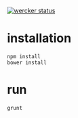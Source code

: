 [![wercker status](https://app.wercker.com/status/b6772da3a6e879c4820a67e86832dfa7/m "wercker status")](https://app.wercker.com/project/bykey/b6772da3a6e879c4820a67e86832dfa7)

# installation

    npm install
    bower install


# run

    grunt